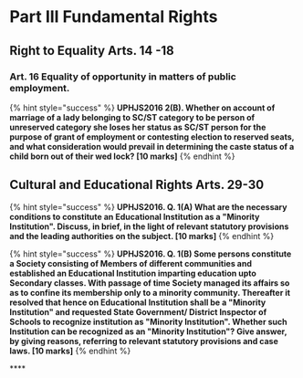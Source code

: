 # Part III Fundamental Rights

## Right to Equality Arts. 14 -18

### Art. 16 Equality of opportunity in matters of public employment.

{% hint style="success" %}
**UPHJS2016 2\(B\). Whether on account of marriage of a lady belonging to SC/ST category to be person of unreserved category she loses her status as SC/ST person for the purpose of grant of employment or contesting election to reserved seats, and what consideration would prevail in determining the caste status of a child born out of their wed lock? \[10 marks\]**
{% endhint %}

## Cultural and Educational Rights Arts. 29-30

{% hint style="success" %}
**UPHJS2016. Q. 1\(A\) What are the necessary conditions to constitute an Educational Institution as a "Minority Institution".  Discuss, in brief, in the light of relevant statutory provisions and the leading authorities on the subject. \[10 marks\]**
{% endhint %}



{% hint style="success" %}
**UPHJS2016. Q. 1\(B\) Some persons constitute a Society consisting of Members of different communities and established an Educational Institution imparting education upto Secondary classes. With passage of time Society managed its affairs so as to confine its membership only to a minority community. Thereafter it resolved that hence on Educational Institution shall be a "Minority Institution" and requested State Government/ District Inspector of Schools to recognize institution as "Minority Institution". Whether such Institution can be recognized as an "Minority Institution"? Give answer, by giving reasons, referring to relevant statutory provisions and case laws. \[10 marks\]**
{% endhint %}

\*\*\*\*

